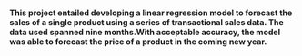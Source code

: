 #### This project entailed developing a linear regression model to forecast the sales of a single product using a series of transactional sales data. The data used spanned nine months.With acceptable accuracy, the model was able to forecast the price of a product in the coming new year.
